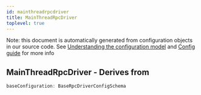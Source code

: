 ```yaml
---
id: mainthreadrpcdriver
title: MainThreadRpcDriver
toplevel: true
---
```


Note: this document is automatically generated from configuration objects in
our source code. See [Understanding the configuration
model](/docs/devguide_config/) and [Config guide](/docs/config_guide) for more
info

## MainThreadRpcDriver - Derives from

```js
baseConfiguration: BaseRpcDriverConfigSchema
```
